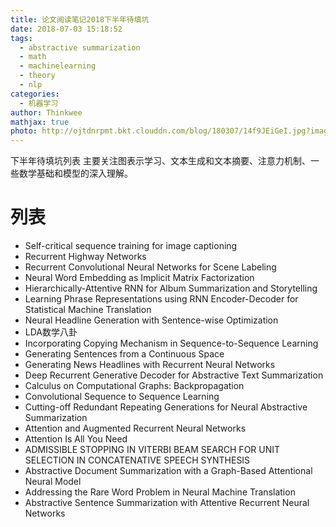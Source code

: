 ```yaml
---
title: 论文阅读笔记2018下半年待填坑
date: 2018-07-03 15:18:52
tags:
  - abstractive summarization
  - math
  - machinelearning
  -	theory
  -	nlp
categories:
  - 机器学习
author: Thinkwee
mathjax: true
photo: http://ojtdnrpmt.bkt.clouddn.com/blog/180307/14f9JEiGeI.jpg?imageslim
---
```


下半年待填坑列表
主要关注图表示学习、文本生成和文本摘要、注意力机制、一些数学基础和模型的深入理解。

<!--more-->

# 列表
-	Self-critical sequence training for image captioning
-	Recurrent Highway Networks
-	Recurrent Convolutional Neural Networks for Scene Labeling
-	Neural Word Embedding as Implicit Matrix Factorization
-	Hierarchically-Attentive RNN for Album Summarization and Storytelling
-	Learning Phrase Representations using RNN Encoder-Decoder for Statistical Machine Translation
-	Neural Headline Generation with Sentence-wise Optimization
-	LDA数学八卦
-	Incorporating Copying Mechanism in Sequence-to-Sequence Learning
-	Generating Sentences from a Continuous Space
-	Generating News Headlines with Recurrent Neural Networks
-	Deep Recurrent Generative Decoder for Abstractive Text Summarization
-	Calculus on Computational Graphs: Backpropagation
-	Convolutional Sequence to Sequence Learning
-	Cutting-off Redundant Repeating Generations for Neural Abstractive Summarization
-	Attention and Augmented Recurrent Neural Networks
-	Attention Is All You Need
-	ADMISSIBLE STOPPING IN VITERBI BEAM SEARCH FOR UNIT SELECTION IN CONCATENATIVE SPEECH SYNTHESIS
-	Abstractive Document Summarization with a Graph-Based Attentional Neural Model
-	Addressing the Rare Word Problem in Neural Machine Translation
-	Abstractive Sentence Summarization with Attentive Recurrent Neural Networks